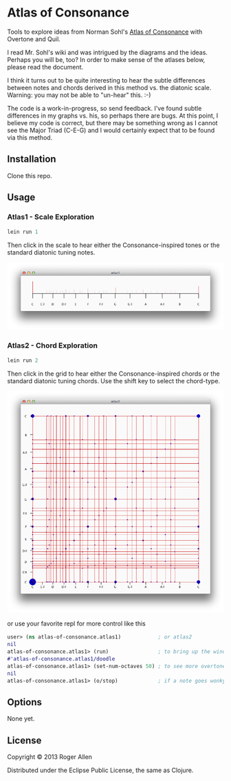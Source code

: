 # Atlas of Consonance

Tools to explore ideas from Norman Sohl's [Atlas of Consonance](http://www.sohl.com/mt/maptone.html) with Overtone and Quil.

I read Mr. Sohl's wiki and was intrigued by the diagrams and the ideas.  Perhaps you will be, too?  In order to make sense of the atlases below, please read the document.

I think it turns out to be quite interesting to hear the subtle differences between notes and chords derived in this method vs. the diatonic scale.  Warning: you may not be able to "un-hear" this.  :-)

The code is a work-in-progress, so send feedback.  I've found subtle differences in my graphs vs. his, so perhaps there are bugs.  At this point, I believe my code is correct, but there may be something wrong as I cannot see the Major Triad (C-E-G) and I would certainly expect that to be found via this method.

## Installation

Clone this repo.

## Usage

### Atlas1 - Scale Exploration

```clj
lein run 1
```

Then click in the scale to hear either the Consonance-inspired tones or the standard diatonic tuning notes.

![Screenshot](https://github.com/rogerallen/atlas_of_consonance/raw/master/doc/atlas1.png)

### Atlas2 - Chord Exploration

```clj
lein run 2
```

Then click in the grid to hear either the Consonance-inspired chords or the standard diatonic tuning chords.
Use the shift key to select the chord-type.

![Screenshot](https://github.com/rogerallen/atlas_of_consonance/raw/master/doc/atlas2.png)

or use your favorite repl for more control like this

```clj
user> (ns atlas-of-consonance.atlas1)            ; or atlas2
nil
atlas-of-consonance.atlas1> (run)                ; to bring up the window
#'atlas-of-consonance.atlas1/doodle
atlas-of-consonance.atlas1> (set-num-octaves 50) ; to see more overtones
nil
atlas-of-consonance.atlas1> (o/stop)             ; if a note goes wonky
```

## Options

None yet.

## License

Copyright © 2013 Roger Allen

Distributed under the Eclipse Public License, the same as Clojure.
